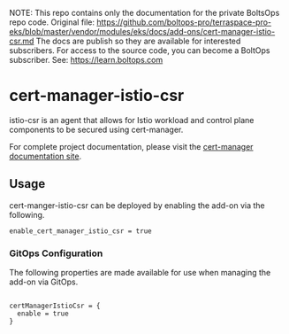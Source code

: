<!-- note marker start -->
NOTE: This repo contains only the documentation for the private BoltsOps repo code.
Original file: https://github.com/boltops-pro/terraspace-pro-eks/blob/master/vendor/modules/eks/docs/add-ons/cert-manager-istio-csr.md
The docs are publish so they are available for interested subscribers.
For access to the source code, you can become a BoltOps subscriber.
See: https://learn.boltops.com

<!-- note marker end -->

# cert-manager-istio-csr

istio-csr is an agent that allows for Istio workload and control plane components to be secured using cert-manager.

For complete project documentation, please visit the [cert-manager documentation site](https://cert-manager.io/docs/usage/istio/).

## Usage

cert-manger-istio-csr can be deployed by enabling the add-on via the following.

```hcl
enable_cert_manager_istio_csr = true
```

### GitOps Configuration

The following properties are made available for use when managing the add-on via GitOps.

```

certManagerIstioCsr = {
  enable = true
}
```
